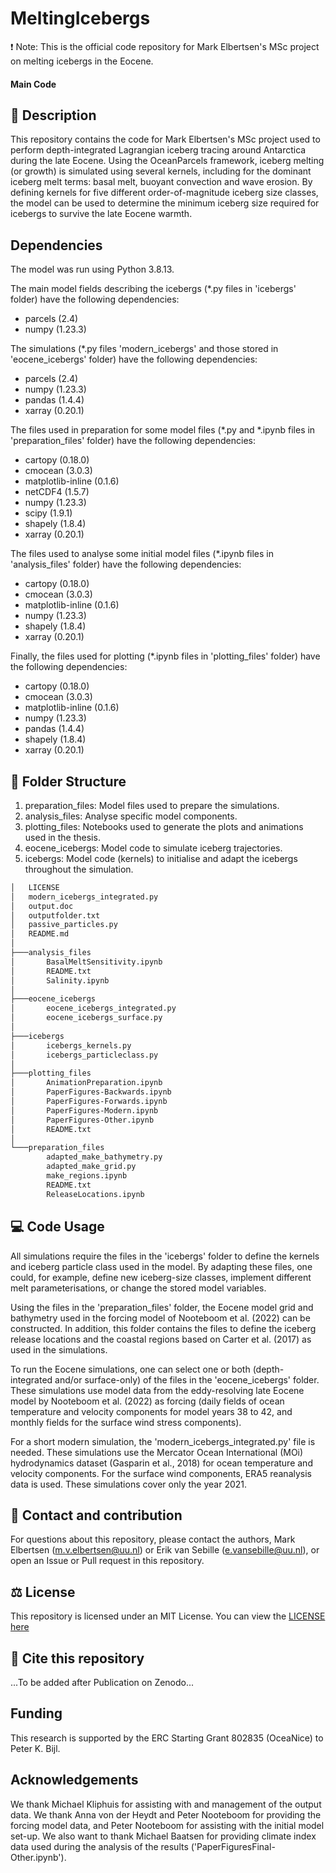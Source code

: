 # MeltingIcebergs
❗ Note: This is the official code repository for Mark Elbertsen's MSc project on melting icebergs in the Eocene.

#### Main Code
## :page_with_curl: Description
This repository contains the code for Mark Elbertsen's MSc project used to perform depth-integrated Lagrangian iceberg tracing around Antarctica during the late Eocene. Using the OceanParcels framework, iceberg melting (or growth) is simulated using several kernels, including for the dominant iceberg melt terms: basal melt, buoyant convection and wave erosion. By defining kernels for five different order-of-magnitude iceberg size classes, the model can be used to determine the minimum iceberg size required for icebergs to survive the late Eocene warmth.

## Dependencies
The model was run using Python 3.8.13.

The main model fields describing the icebergs (*.py files in 'icebergs' folder) have the following dependencies:
* parcels (2.4)
* numpy (1.23.3)

The simulations (*.py files 'modern_icebergs' and those stored in 'eocene_icebergs' folder) have the following dependencies:
* parcels (2.4)
* numpy (1.23.3)
* pandas (1.4.4)
* xarray (0.20.1)

The files used in preparation for some model files (*.py and *.ipynb files in 'preparation_files' folder) have the following dependencies:
* cartopy (0.18.0)
* cmocean (3.0.3)
* matplotlib-inline (0.1.6)
* netCDF4 (1.5.7)
* numpy (1.23.3)
* scipy (1.9.1)
* shapely (1.8.4)
* xarray (0.20.1)

The files used to analyse some initial model files (*.ipynb files in 'analysis_files' folder) have the following dependencies:
* cartopy (0.18.0)
* cmocean (3.0.3)
* matplotlib-inline (0.1.6)
* numpy (1.23.3)
* shapely (1.8.4)
* xarray (0.20.1)

Finally, the files used for plotting (*.ipynb files in 'plotting_files' folder) have the following dependencies:
* cartopy (0.18.0)
* cmocean (3.0.3)
* matplotlib-inline (0.1.6)
* numpy (1.23.3)
* pandas (1.4.4)
* shapely (1.8.4)
* xarray (0.20.1)


## :file_folder: Folder Structure
1) preparation_files: Model files used to prepare the simulations.
2) analysis_files: Analyse specific model components.
3) plotting_files: Notebooks used to generate the plots and animations used in the thesis.
4) eocene_icebergs: Model code to simulate iceberg trajectories.
5) icebergs: Model code (kernels) to initialise and adapt the icebergs throughout the simulation.

```bash
│   LICENSE
│   modern_icebergs_integrated.py
│   output.doc
│   outputfolder.txt
│   passive_particles.py
│   README.md
│
├───analysis_files
│       BasalMeltSensitivity.ipynb
│       README.txt
│       Salinity.ipynb
│
├───eocene_icebergs
│       eocene_icebergs_integrated.py
│       eocene_icebergs_surface.py
│
├───icebergs
│       icebergs_kernels.py
│       icebergs_particleclass.py
│
├───plotting_files
│       AnimationPreparation.ipynb
│       PaperFigures-Backwards.ipynb
│       PaperFigures-Forwards.ipynb
│       PaperFigures-Modern.ipynb
│       PaperFigures-Other.ipynb
│       README.txt
│
└───preparation_files
        adapted_make_bathymetry.py
        adapted_make_grid.py
        make_regions.ipynb
        README.txt
        ReleaseLocations.ipynb
```

## :computer: Code Usage
All simulations require the files in the 'icebergs' folder to define the kernels and iceberg particle class used in the model. By adapting these files, one could, for example, define new iceberg-size classes, implement different melt parameterisations, or change the stored model variables.

Using the files in the 'preparation_files' folder, the Eocene model grid and bathymetry used in the forcing model of Nooteboom et al. (2022) can be constructed. In addition, this folder contains the files to define the iceberg release locations and the coastal regions based on Carter et al. (2017) as used in the simulations.

To run the Eocene simulations, one can select one or both (depth-integrated and/or surface-only) of the files in the 'eocene_icebergs' folder. These simulations use model data from the eddy-resolving late Eocene model by Nooteboom et al. (2022) as forcing (daily fields of ocean temperature and velocity components for model years 38 to 42, and monthly fields for the surface wind stress components).

For a short modern simulation, the 'modern_icebergs_integrated.py' file is needed. These simulations use the Mercator Ocean International (MOi) hydrodynamics dataset (Gasparin et al., 2018) for ocean temperature and velocity components. For the surface wind components, ERA5 reanalysis data is used. These simulations cover only the year 2021.

## :envelope_with_arrow: Contact and contribution
For questions about this repository, please contact the authors, Mark Elbertsen (m.v.elbertsen@uu.nl) or Erik van Sebille (e.vansebille@uu.nl), or open an Issue or Pull request in this repository.

## :balance_scale: License
This repository is licensed under an MIT License. You can view the [LICENSE here](https://github.com/AristotleKandylas/MeltingIcebergs_rev/blob/main/LICENSE)

## :bookmark: Cite this repository
...To be added after Publication on Zenodo...

## Funding
This research is supported by the ERC Starting Grant 802835 (OceaNice) to Peter K. Bijl.

## Acknowledgements
We thank Michael Kliphuis for assisting with and management of the output data. We thank Anna von der Heydt and Peter Nooteboom for providing the forcing model data, and Peter Nooteboom for assisting with the initial model set-up. We also want to thank Michael Baatsen for providing climate index data used during the analysis of the results ('PaperFiguresFinal-Other.ipynb').


